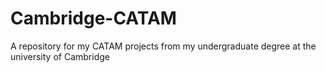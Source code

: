 # Cambridge-CATAM
A repository for my CATAM projects from my undergraduate degree at the university of Cambridge

